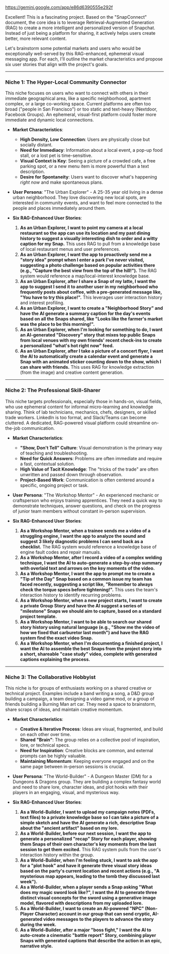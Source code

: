 https://gemini.google.com/app/e86d6390555e292f

Excellent! This is a fascinating project. Based on the "SnapConnect" document, the core idea is to leverage Retrieval-Augmented Generation (RAG) to create a more intelligent and personalized version of Snapchat. Instead of just being a platform for sharing, it actively helps users create better, more relevant content.

Let's brainstorm some potential markets and users who would be exceptionally well-served by this RAG-enhanced, ephemeral visual messaging app. For each, I'll outline the market characteristics and propose six user stories that align with the project's goals.

---

### Niche 1: The Hyper-Local Community Connector

This niche focuses on users who want to connect with others in their immediate geographical area, like a specific neighborhood, apartment complex, or a large co-working space. Current platforms are often too broad ("people in San Francisco") or too static and text-heavy (Nextdoor, Facebook Groups). An ephemeral, visual-first platform could foster more immediate and dynamic local connections.

* **Market Characteristics**:
    * **High Density, Low Connection**: Users are physically close but socially distant.
    * **Need for Immediacy**: Information about a local event, a pop-up food stall, or a lost pet is time-sensitive.
    * **Visual Context is Key**: Seeing a picture of a crowded cafe, a free parking spot, or a new menu item is more powerful than a text description.
    * **Desire for Spontaneity**: Users want to discover what's happening *right now* and make spontaneous plans.

* **User Persona**: "The Urban Explorer" - A 25-35 year old living in a dense urban neighborhood. They love discovering new local spots, are interested in community events, and want to feel more connected to the people and places immediately around them.

* **Six RAG-Enhanced User Stories**:
    1.  **As an Urban Explorer, I want to point my camera at a local restaurant so the app can use its location and my past dining history to suggest a visually interesting dish to order and a witty caption for my Snap.** This uses RAG to pull from a knowledge base of local restaurant menus and user preferences.
    2.  **As an Urban Explorer, I want the app to proactively send me a "story idea" prompt when I enter a park I've never visited, suggesting a photo challenge based on popular activities there (e.g., "Capture the best view from the top of the hill!").** The RAG system would reference a map/local-interest knowledge base.
    3.  **As an Urban Explorer, after I share a Snap of my latte, I want the app to suggest I send it to another user in my neighborhood who frequently posts about coffee, with a pre-generated message like, "You have to try this place!".** This leverages user interaction history and interest profiling.
    4.  **As an Urban Explorer, I want to create a "Neighborhood Story" and have the AI generate a summary caption for the day's events based on all the Snaps shared, like "Looks like the farmer's market was the place to be this morning!".**
    5.  **As an Urban Explorer, when I'm looking for something to do, I want an AI-generated "Discovery" story that mixes top public Snaps from local venues with my own friends' recent check-ins to create a personalized "what's hot right now" feed.**
    6.  **As an Urban Explorer, after I take a picture of a concert flyer, I want the AI to automatically create a calendar event and generate a Snap with an animated sticker counting down to the show, which I can share with friends.** This uses RAG for knowledge extraction (from the image) and creative content generation.

---

### Niche 2: The Professional Skill-Sharer

This niche targets professionals, especially those in hands-on, visual fields, who use ephemeral content for informal micro-learning and knowledge sharing. Think of lab technicians, mechanics, chefs, designers, or skilled trade workers. LinkedIn is too formal, and Slack/Teams can become cluttered. A dedicated, RAG-powered visual platform could streamline on-the-job communication.

* **Market Characteristics**:
    * **"Show, Don't Tell" Culture**: Visual demonstration is the primary way of teaching and troubleshooting.
    * **Need for Quick Answers**: Problems are often immediate and require a fast, contextual solution.
    * **High Value of Tacit Knowledge**: The "tricks of the trade" are often unwritten and passed down through observation.
    * **Project-Based Work**: Communication is often centered around a specific, ongoing project or task.

* **User Persona**: "The Workshop Mentor" - An experienced mechanic or craftsperson who enjoys training apprentices. They need a quick way to demonstrate techniques, answer questions, and check on the progress of junior team members without constant in-person supervision.

* **Six RAG-Enhanced User Stories**:
    1.  **As a Workshop Mentor, when a trainee sends me a video of a struggling engine, I want the app to analyze the sound and suggest 3 likely diagnostic problems I can send back as a checklist.** The RAG system would reference a knowledge base of engine fault codes and repair manuals.
    2.  **As a Workshop Mentor, after I record a video of a complex welding technique, I want the AI to auto-generate a step-by-step summary with overlaid text and arrows on the key moments of the video.**
    3.  **As a Workshop Mentor, I want the app to prompt me to create a "Tip of the Day" Snap based on a common issue my team has faced recently, suggesting a script like, "Remember to always check the torque specs before tightening!".** This uses the team's interaction history to identify recurring problems.
    4.  **As a Workshop Mentor, when a new project starts, I want to create a private Group Story and have the AI suggest a series of "milestone" Snaps we should aim to capture, based on a standard project template.**
    5.  **As a Workshop Mentor, I want to be able to search our shared story history using natural language (e.g., "Show me the video of how we fixed that carburetor last month") and have the RAG system find the exact video Snap.**
    6.  **As a Workshop Mentor, when I'm documenting a finished project, I want the AI to assemble the best Snaps from the project story into a short, shareable "case study" video, complete with generated captions explaining the process.**

---

### Niche 3: The Collaborative Hobbyist

This niche is for groups of enthusiasts working on a shared creative or technical project. Examples include a band writing a song, a D&D group building a campaign, a team designing a video game mod, or a group of friends building a Burning Man art car. They need a space to brainstorm, share scraps of ideas, and maintain creative momentum.

* **Market Characteristics**:
    * **Creative & Iterative Process**: Ideas are visual, fragmented, and build on each other over time.
    * **Shared "Brain"**: The group relies on a collective pool of inspiration, lore, or technical specs.
    * **Need for Inspiration**: Creative blocks are common, and external prompts can be highly valuable.
    * **Maintaining Momentum**: Keeping everyone engaged and on the same page between in-person sessions is crucial.

* **User Persona**: "The World-Builder" - A Dungeon Master (DM) for a Dungeons & Dragons group. They are building a complex fantasy world and need to share lore, character ideas, and plot hooks with their players in an engaging, visual, and mysterious way.

* **Six RAG-Enhanced User Stories**:
    1.  **As a World-Builder, I want to upload my campaign notes (PDFs, text files) to a private knowledge base so I can take a picture of a simple sketch and have the AI generate a rich, descriptive Snap about the "ancient artifact" based on my lore.**
    2.  **As a World-Builder, before our next session, I want the app to generate a personalized "recap" Story for each player, showing them Snaps of their own character's key moments from the last session to get them excited.** This RAG system pulls from the user's interaction history within the group.
    3.  **As a World-Builder, when I'm feeling stuck, I want to ask the app for a "plot hook" and have it generate three visual story ideas based on the party's current location and recent actions (e.g., "A mysterious map appears, leading to the tomb they discussed last week").**
    4.  **As a World-Builder, when a player sends a Snap asking "What does my magic sword look like?", I want the AI to generate three distinct visual concepts for the sword using a generative image model, flavored with descriptions from my uploaded lore.**
    5.  **As a World-Builder, I want to create an AI-powered "NPC" (Non-Player Character) account in our group that can send cryptic, AI-generated video messages to the players to advance the story during the week.**
    6.  **As a World-Builder, after a major "boss fight," I want the AI to auto-create a cinematic "battle report" Story, combining player Snaps with generated captions that describe the action in an epic, narrative style.**
